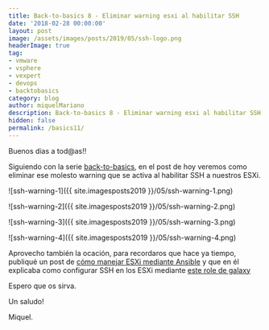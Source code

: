 ```yaml
---
title: Back-to-basics 8 - Eliminar warning esxi al habilitar SSH
date: '2018-02-28 00:00:00'
layout: post
image: /assets/images/posts/2019/05/ssh-logo.png
headerImage: true
tag:
- vmware
- vsphere
- vexpert
- devops
- backtobasics
category: blog
author: miquelMariano
description: Back-to-basics 8 - Eliminar warning esxi al habilitar SSH
hidden: false
permalink: /basics11/
---
```


Buenos dias a tod@as!!

Siguiendo con la serie [back-to-basics](https://miquelmariano.github.io/tags/#backtobasics), en el post de hoy veremos como eliminar ese molesto warning que se activa al habilitar SSH a nuestros ESXi.

![ssh-warning-1]({{ site.imagesposts2019 }}/05/ssh-warning-1.png)

![ssh-warning-2]({{ site.imagesposts2019 }}/05/ssh-warning-2.png)

![ssh-warning-3]({{ site.imagesposts2019 }}/05/ssh-warning-3.png)

![ssh-warning-4]({{ site.imagesposts2019 }}/05/ssh-warning-4.png)


Aprovecho también la ocación, para recordaros que hace ya tiempo, publiqué un post de [cómo manejar ESXi mediante Ansible](https://miquelmariano.github.io/2017/07/esxi-configuration-with-ansible) y que en él explicaba como configurar SSH en los ESXi mediante [este role de galaxy](https://galaxy.ansible.com/miquelMariano/ESXi_ssh)

Espero que os sirva.

Un saludo!

Miquel.


